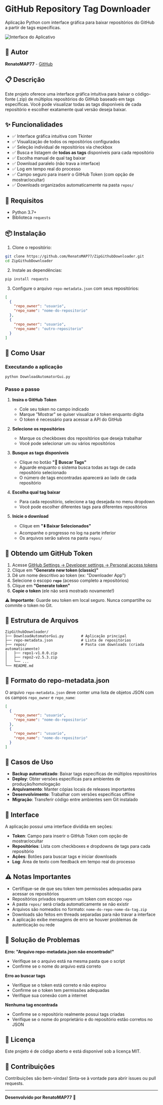 # GitHub Repository Tag Downloader

Aplicação Python com interface gráfica para baixar repositórios do GitHub a partir de tags específicas.

![Interface do Aplicativo](./imgs/Screenshot_1.png)

## 👤 Autor

**RenatoMAP77** - [GitHub](https://github.com/RenatoMAP77)

## 📋 Descrição

Este projeto oferece uma interface gráfica intuitiva para baixar o código-fonte (.zip) de múltiplos repositórios do GitHub baseado em tags específicas. Você pode visualizar todas as tags disponíveis de cada repositório e escolher exatamente qual versão deseja baixar.

## ✨ Funcionalidades

- ✅ Interface gráfica intuitiva com Tkinter
- ✅ Visualização de todos os repositórios configurados
- ✅ Seleção individual de repositórios via checkbox
- ✅ Busca e listagem de **todas as tags** disponíveis para cada repositório
- ✅ Escolha manual de qual tag baixar
- ✅ Download paralelo (não trava a interface)
- ✅ Log em tempo real do processo
- ✅ Campo seguro para inserir o GitHub Token (com opção de mostrar/ocultar)
- ✅ Downloads organizados automaticamente na pasta `repos/`

## 🔧 Requisitos

- Python 3.7+
- Biblioteca `requests`

## 📦 Instalação

1. Clone o repositório:
```bash
git clone https://github.com/RenatoMAP77/ZipGithubDownloader.git
cd ZipGithubDownloader
```

2. Instale as dependências:
```bash
pip install requests
```

3. Configure o arquivo `repo-metadata.json` com seus repositórios:
```json
[
  {
    "repo_owner": "usuario",
    "repo_name": "nome-do-repositorio"
  },
  {
    "repo_owner": "usuario",
    "repo_name": "outro-repositorio"
  }
]
```

## 🚀 Como Usar

### Executando a aplicação

```bash
python DownloadAutomatorGui.py
```

### Passo a passo

1. **Insira o GitHub Token**
   - Cole seu token no campo indicado
   - Marque "Mostrar" se quiser visualizar o token enquanto digita
   - O token é necessário para acessar a API do GitHub

2. **Selecione os repositórios**
   - Marque os checkboxes dos repositórios que deseja trabalhar
   - Você pode selecionar um ou vários repositórios

3. **Busque as tags disponíveis**
   - Clique no botão **"🔄 Buscar Tags"**
   - Aguarde enquanto o sistema busca todas as tags de cada repositório selecionado
   - O número de tags encontradas aparecerá ao lado de cada repositório

4. **Escolha qual tag baixar**
   - Para cada repositório, selecione a tag desejada no menu dropdown
   - Você pode escolher diferentes tags para diferentes repositórios

5. **Inicie o download**
   - Clique em **"⬇️ Baixar Selecionados"**
   - Acompanhe o progresso no log na parte inferior
   - Os arquivos serão salvos na pasta `repos/`

## 🔑 Obtendo um GitHub Token

1. Acesse [GitHub Settings → Developer settings → Personal access tokens](https://github.com/settings/tokens)
2. Clique em **"Generate new token (classic)"**
3. Dê um nome descritivo ao token (ex: "Downloader App")
4. Selecione o escopo **`repo`** (acesso completo a repositórios)
5. Clique em **"Generate token"**
6. **Copie o token** (ele não será mostrado novamente!)

⚠️ **Importante**: Guarde seu token em local seguro. Nunca compartilhe ou commite o token no Git.

## 📁 Estrutura de Arquivos

```
ZipGithubDownloader/
├── DownloadAutomatorGui.py        # Aplicação principal
├── repo-metadata.json             # Lista de repositórios
├── repos/                         # Pasta com downloads (criada automaticamente)
│   ├── repo1-v1.0.0.zip
│   ├── repo2-v2.5.3.zip
│   └── ...
└── README.md
```

## 📝 Formato do repo-metadata.json

O arquivo `repo-metadata.json` deve conter uma lista de objetos JSON com os campos `repo_owner` e `repo_name`:

```json
[
  {
    "repo_owner": "usuario",
    "repo_name": "nome-do-repositorio"
  },
  {
    "repo_owner": "usuario",
    "repo_name": "nome-do-repositorio"
  }
]
```

## 🎯 Casos de Uso

- **Backup automatizado**: Baixar tags específicas de múltiplos repositórios
- **Deploy**: Obter versões específicas para ambientes de produção/homologação
- **Arquivamento**: Manter cópias locais de releases importantes
- **Desenvolvimento**: Trabalhar com versões específicas offline
- **Migração**: Transferir código entre ambientes sem Git instalado

## 📸 Interface

A aplicação possui uma interface dividida em seções:

- **Token**: Campo para inserir o GitHub Token com opção de mostrar/ocultar
- **Repositórios**: Lista com checkboxes e dropdowns de tags para cada repositório
- **Ações**: Botões para buscar tags e iniciar downloads
- **Log**: Área de texto com feedback em tempo real do processo

## ⚠️ Notas Importantes

- Certifique-se de que seu token tem permissões adequadas para acessar os repositórios
- Repositórios privados requerem um token com escopo `repo`
- A pasta `repos/` será criada automaticamente se não existir
- Arquivos são nomeados no formato: `nome-do-repo-nome-da-tag.zip`
- Downloads são feitos em threads separadas para não travar a interface
- A aplicação exibe mensagens de erro se houver problemas de autenticação ou rede

## 🐛 Solução de Problemas

**Erro: "Arquivo repo-metadata.json não encontrado!"**
- Verifique se o arquivo está na mesma pasta que o script
- Confirme se o nome do arquivo está correto

**Erro ao buscar tags**
- Verifique se o token está correto e não expirou
- Confirme se o token tem permissões adequadas
- Verifique sua conexão com a internet

**Nenhuma tag encontrada**
- Confirme se o repositório realmente possui tags criadas
- Verifique se o nome do proprietário e do repositório estão corretos no JSON

## 📄 Licença

Este projeto é de código aberto e está disponível sob a licença MIT.

## 🤝 Contribuições

Contribuições são bem-vindas! Sinta-se à vontade para abrir issues ou pull requests.

---

**Desenvolvido por RenatoMAP77** 🚀